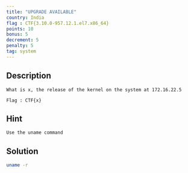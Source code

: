 ```yaml
---
title: "UPGRADE AVAILABLE"
country: India
flag : CTF{3.10.0-957.12.1.el7.x86_64}
points: 10
bonus: 5
decrement: 5
penalty: 5
tag: system
---
```


## Description

```
What is x, the release of the kernel on the system at 172.16.22.5

Flag : CTF{x}
```

## Hint

```
Use the uname command
```

## Solution

```bash
uname -r
```
